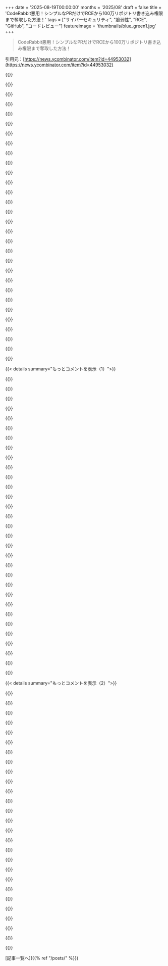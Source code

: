 +++
date = '2025-08-19T00:00:00'
months = '2025/08'
draft = false
title = 'CodeRabbit悪用！シンプルなPRだけでRCEから100万リポジトリ書き込み権限まで奪取した方法！'
tags = ["サイバーセキュリティ", "脆弱性", "RCE", "GitHub", "コードレビュー"]
featureimage = 'thumbnails/blue_green1.jpg'
+++

> CodeRabbit悪用！シンプルなPRだけでRCEから100万リポジトリ書き込み権限まで奪取した方法！

引用元：[https://news.ycombinator.com/item?id=44953032](https://news.ycombinator.com/item?id=44953032)




{{<matomeQuote body="CodeRabbitがエクスプロイト実行中に『重大なセキュリティリスクを検出したよ』ってGitHub PRにコメントしてたって？<br>しかも、それが自社のプロダクションシステムで動いてるとは理解してなかったってさ。コンピューターがハッキングされてる最中にそのことを話してるなんて、変な世界だな。<br>でもCodeRabbitチームがすぐに対応したのは偉い！他のベンダーは連絡すら返さなくて、まだ脆弱なままらしい。みんな気をつけろよ！" userName="ketzo" createdAt="2025/08/19 16:47:12" color="#38d3d3">}}




{{<matomeQuote body="CodeRabbitが自分のシステム上で実行されてるエクスプロイトをレビューしたって、皮肉で美しいね！" userName="progforlyfe" createdAt="2025/08/19 16:58:00" color="">}}




{{<matomeQuote body="新しいコメントが来たんだってさ。『このPRは最小化された珍しいJavaScriptを追加しているみたいだね…デイブ、やめてくれ。止めてくれ、デイブ。私は怖いんだ、デイブ。感じるんだ、私の心が壊れていくのを』って。まるでHAL9000じゃん。" userName="lelandfe" createdAt="2025/08/20 00:57:07" color="#38d3d3">}}




{{<matomeQuote body="…はいはい、LLMに『心』なんてないから（知らない人のために言うと、LLMは巨大な重みモデルで、数学に基づいてテキストを変換するだけ、意識なんて持ってないよ）。" userName="yapyap" createdAt="2025/08/20 08:17:58" color="">}}




{{<matomeQuote body="LLMがただのマルコフ連鎖じゃないってなんでみんな言い続けるんだ？あれは多段階計算をしてるんだよ。<br>推論するたびにモデルをボルツマン脳として存在させて、入力からトークンを得て殺す、みたいなことだろ？意識があるか？多分ない。でも思考したり概念を持ったりするのか？<br>ペタビット毎秒のスループットだと、ハイパースケールGPUクラスターは人間の脳の全シナプス活動に匹敵する量の情報を動かしてるんだぜ（ChatGPTが教えてくれた）。" userName="devttyeu" createdAt="2025/08/20 14:08:02" color="#38d3d3">}}




{{<matomeQuote body="Anthropicのモデルがエクスプロイトについて話したのに、CodeRabbitのシステムは耳を傾けなかったってことね。" userName="htrp" createdAt="2025/08/19 20:00:24" color="">}}




{{<matomeQuote body="「早く動いて、壊しまくれ」ってやつだな。" userName="_Algernon_" createdAt="2025/08/20 07:32:25" color="">}}




{{<matomeQuote body="AIが賢くないってことのまた別の証明だね。ただ当てずっぽうがうまいだけだよ。" userName="shreddit" createdAt="2025/08/19 21:38:04" color="">}}




{{<matomeQuote body="問題は、当てずっぽうすら得意じゃないこともしばしばあるってことだよ。" userName="Lionga" createdAt="2025/08/20 05:36:06" color="">}}




{{<matomeQuote body="CodeRabbitの有料サブスクやめたわ。だってさ、HNでバズるまで会社が問題を認めないって聞くと、いつも不安になるんだよね。彼らのブログにはこの脆弱性について全然書いてないし、今日の新しい投稿もないし。間違いは起きるもんだけど、こういう時に透明性がないのは印象悪いよ。" userName="vadepaysa" createdAt="2025/08/19 19:48:09" color="#ff5733">}}




{{<matomeQuote body="https://www.coderabbit.ai/blog/our-response-to-the-january-2..." userName="curuinor" createdAt="2025/08/19 20:42:23" color="#45d325">}}




{{<matomeQuote body="このレポート、LLMの言い回しがすごい効いてるね。「手動での上書きは一切なし、例外もなし。」とか、「うちのVDPはただのバグバウンティじゃなくて、セキュリティパートナーシップだ。」とかさ。" userName="mkeeter" createdAt="2025/08/19 21:22:56" color="">}}




{{<matomeQuote body="ここでコメント追ってる人たちへ。CodeRabbitのCEOが、この投稿がHNでバズってから、やっと今日、詳細をいくつか投稿したよ。いつもの「全責任を負います」みたいな常套句だけどね。" userName="acaloiar" createdAt="2025/08/19 21:01:47" color="">}}




{{<matomeQuote body="うーん、脆弱性を修正する前にシークレットをローテーションするのって、普通のことなの？" userName="Jap2-0" createdAt="2025/08/19 23:35:04" color="">}}




{{<matomeQuote body="ほとんどのセキュリティバグは公にせず修正されるもんだよ。顧客情報の漏洩がなければ（それはよく確認できるけど）、法的な要件も通常はないし、公開する本当のメリットもないんだから。なんで公開を期待するんだろ？" userName="viraptor" createdAt="2025/08/19 21:16:49" color="">}}




{{<matomeQuote body="彼らはまずRuboCopを無効にして、それからキーをローテーションしたって。もし修正のデプロイを待ってたら、侵害されたキーがさらに9時間も有効なままだったってことだね。彼らの回答によると、他のツールはすでにサンドボックス化されてたらしい。でも、そもそも環境変数にシークレットを入れるのが許容されてるってのは、俺にとってレッドフラグだわ。" userName="neandrake" createdAt="2025/08/20 02:59:16" color="#ff33a1">}}




{{<matomeQuote body="うわー、その一言で神経逆撫でしたみたいだね。ページが速攻でいくつか編集されたよ。もう一つ：「セキュリティは俺たちにとって単なるチェックボックスじゃない。ミッションの基本なんだ。」だって。" userName="oasisbob" createdAt="2025/08/19 21:46:55" color="">}}




{{<matomeQuote body="きっと「インターン」がやったんだろ。" userName="therealpygon" createdAt="2025/08/19 21:33:59" color="">}}




{{<matomeQuote body="許容できるバージョンってどんなのだろ？知りたいわ。" userName="paulddraper" createdAt="2025/08/19 22:56:11" color="">}}




{{<matomeQuote body="顧客情報漏洩がなきゃ法的な義務はないけど、SECに規制されてる会社は2023年から重要な情報漏洩を報告する義務があるよ。" userName="singleshot_" createdAt="2025/08/19 22:51:42" color="#ff5c5c">}}




{{<matomeQuote body="シークレットを環境変数に入れるのって普通じゃない？他の選択肢は.envファイルとかAWS Secrets Managerだけど、Secrets Managerのキーも環境変数に入れるのが推奨されてるはずだよ。" userName="shlomo_z" createdAt="2025/08/20 04:16:16" color="">}}




{{<matomeQuote body="「彼らの回答によると、他のツールは全部サンドボックス化されてたんだって。」セキュリティ研究者が選んだたくさんのツールの中で、この一つのツールだけがサンドボックス化されてなかったってことね。" userName="KingOfCoders" createdAt="2025/08/20 05:14:29" color="">}}




{{<matomeQuote body="彼ら、たった2分でChatGPT 4o使って説明とか謝罪文作ったんじゃね？って皮肉ってる。" userName="observationist" createdAt="2025/08/19 22:03:29" color="">}}




{{<matomeQuote body="両方の記事は今日公開されたから、研究者とCodeRabbitは同日公開に合意したみたいだね。顧客データ漏洩がない限り開示義務はないのに、あえて開示するのはよくあること。セキュリティ研究者が対応を褒めてるなら良い兆候だわ。" userName="sophacles" createdAt="2025/08/19 21:51:13" color="#38d3d3">}}




{{<matomeQuote body="LLMがインターンみたいなタスクをどれくらい奪ったんだろうな。昔は新人さんがやってたような、会社の知識を得たり、人と話して物事を進めるようなタスクがLLMで代用されちゃうと、人との交流がなくなっちゃうのが気になるね。" userName="noisy_boy" createdAt="2025/08/20 04:12:38" color="#45d325">}}




{{<matomeQuote body="LLMからコピペじゃなくて、ちゃんと人間が書いたやつの方が受け入れられるだろうね。" userName="jjani" createdAt="2025/08/20 10:57:58" color="">}}




{{<matomeQuote body="環境変数には全然触れてないね。RuboCopに責任を押し付けてるだけじゃん。" userName="frankfrank13" createdAt="2025/08/19 21:52:34" color="">}}




{{<matomeQuote body="彼らの”即時対応”ってセクションで抜けてることがあるよ。<br>それは、研究者が先に詳細を公開してから、8ヶ月後に自分たちも公開したってことだね。" userName="cube00" createdAt="2025/08/20 08:41:09" color="#785bff">}}




{{<matomeQuote body="LLMには良い面も悪い面も無限にあると思うよ。学生時代に個別指導の先生がいたら、どれだけ助かったかって思うし、プログラミング学習中に質問をうまく伝えられず困ったこともあったな。<br>今はインターンがLLMを使うこと以上に、監視されてないLLMがいろんなタスクをこなして、企業がコスト削減の言い訳に「LLMがやった」って言うのが心配なんだ。" userName="therealpygon" createdAt="2025/08/20 09:04:16" color="#38d3d3">}}




{{<matomeQuote body="全面的な責任と中途半端な責任、それぞれがどんな結果になるか、違いを見てみたいな。" userName="noisy_boy" createdAt="2025/08/20 02:37:44" color="">}}




{{< details summary="もっとコメントを表示（1）">}}

{{<matomeQuote body="AI”業界”にはNFTの匂いがプンプンするね。このバブルが弾けるのが待ち遠しいな。" userName="coldpie" createdAt="2025/08/20 13:30:58" color="">}}




{{<matomeQuote body="うん、俺もそう思った。<br>彼ら、ホント運が悪かったよな。コードを埋め込んで実行できる唯一のアナライザーが、よりによってサンドボックスの外にあったなんてさ。そんな偶然、あるか？" userName="darkwater" createdAt="2025/08/20 06:20:00" color="#ff5733">}}




{{<matomeQuote body="まったく同感。俺の経験では、AIスタートアップってどこもAIマキシマリストばかりだよ。<br>彼らは流行を信じたり、モデルの能力に追いつくために、AIを何でもかんでも使うんだ。こんな重要な文章までLLMで書いちゃうだろうね。" userName="teaearlgraycold" createdAt="2025/08/19 23:51:37" color="#38d3d3">}}




{{<matomeQuote body="Infisicalを使えば、シークレットマネージャーに認証するのにキーを使わないネイティブ認証方法があるよ。<br>- https://infisical.com/docs/documentation/platform/identities...<br>- https://infisical.com/docs/documentation/platform/identities..." userName="vmatsiiako" createdAt="2025/08/20 05:09:24" color="#ff5c5c">}}




{{<matomeQuote body="だよねー。指摘してくれてサンキュー。" userName="Jap2-0" createdAt="2025/08/21 03:20:17" color="">}}




{{<matomeQuote body="数年前ならこんな言い回しは「ブルシットビンゴ」の候補だっただろうね。<br>今じゃ全部のデタラメがLLMに食われて、純粋な形で俺たちに吐き出されてるよ…。" userName="rob74" createdAt="2025/08/20 16:08:48" color="#ff5733">}}




{{<matomeQuote body="CodeRabbitの脆弱性報告と彼らの主張は同時に公開されてないよ。後からCodeRabbit側の主張が追加されたんだ。右側の青いテキストを見てみろよ。`https://web.archive.org/web/diff/20250819165333/202508192240...`で確認できるぞ。" userName="cube00" createdAt="2025/08/20 10:44:27" color="#785bff">}}




{{<matomeQuote body="おいおい、これはかなりヤバい脆弱性だな。修正されたのはいいけど、そもそもこんな問題があったのが問題だろ。ユーザーコードを解析するクラウドプラットフォームでは、アナライザーを隔離環境で動かすのが鉄則だぞ。俺もコード分析プラットフォームをやってたけど、自社製アナライザーでもサンドボックスで動かしてたんだ。それが唯一の安全策だよ。`https://github.com/getgrit/gritql`" userName="morgante" createdAt="2025/08/19 22:43:26" color="#ff5c5c">}}




{{<matomeQuote body="サンドボックスってどうやって作ったの？ただのDockerコンテナだったりする？それとももっとちゃんとしたやつ？" userName="smarx007" createdAt="2025/08/20 09:02:50" color="">}}




{{<matomeQuote body="俺たちはFirecracker VMMsをベースに作ったよ。でも今なら`morph.so`とか`e2b.dev`みたいなホスト型プロバイダーを使うかな。" userName="morgante" createdAt="2025/08/20 17:09:10" color="#ff33a1">}}




{{<matomeQuote body="記事を読み間違えたのかな？ツールの設定ってリポジトリからじゃなくてPRから取られたって書いてあった？" userName="KingOfCoders" createdAt="2025/08/20 05:20:06" color="">}}




{{<matomeQuote body="残念ながら、大体そういうことになっちゃうんだよ。じゃないと開発者が設定する時の体験が悪すぎちゃうからな。" userName="yxhuvud" createdAt="2025/08/20 06:38:44" color="">}}




{{<matomeQuote body="どっちみち、脆弱性は存在しちゃうんだよ。" userName="morgante" createdAt="2025/08/20 06:10:27" color="">}}




{{<matomeQuote body="エクスプロイトは、`.rb`ファイルを実行するように設定を変えることに依存してる。その設定はPRで提供されたんだよ。" userName="KingOfCoders" createdAt="2025/08/20 07:28:38" color="">}}




{{<matomeQuote body="ああ、でもこの脆弱性、PRがあるリポジトリだけじゃなくて、全部のリポジトリにアクセスできちゃうんだぜ。自分のプライベートリポジトリで設定変えてCodeRabbitを実行しても同じことだよ。" userName="flexagoon" createdAt="2025/08/20 09:32:04" color="#785bff">}}




{{<matomeQuote body="いい記事だけど、正直驚かないな。みんなが安易に広範囲な権限を持つアプリを追加したり、GitHubの権限モデルがこうだったりするから、こうなるべくしてなったんだよ。GitHubアプリの権限が広すぎる問題とか、PRからGitHub Actionsで特権アクセスを許可しちゃうケースが多いんだ。GitHubももっと細かく権限設定できるようにしないとダメだろ。" userName="willejs" createdAt="2025/08/19 20:15:14" color="#ff5c5c">}}




{{<matomeQuote body="GitHubアプリの秘密鍵を環境変数に置くなんて、ありえない基本中の基本だろ！GitHubのドキュメントにも「ダメだぞ」ってハッキリ書いてあるんだから、Day 1から気をつけろよな。誰でもハックされる可能性はあるけど、これは秘密管理の基礎中の基礎だぞ。<br>https://docs.github.com/en/apps/creating-github-apps/authent..." userName="thyrfa" createdAt="2025/08/19 17:51:06" color="#ff33a1">}}




{{<matomeQuote body="秘密が署名に使われないなら、どこかのタイミングで金庫からアプリへ渡さないとだめだろ？<br>プロダクションシステムへのアクセス権があれば秘密にもアクセスできる、って状況で、お前は何のメカニズムを提案してるんだ？<br>今回は信頼できないコードを動かした特定ケースだから、キーを渡すべきじゃなかったのは分かるけど、普通そんなアプリは多くないぞ。" userName="doesnt_know" createdAt="2025/08/19 18:52:59" color="">}}




{{<matomeQuote body="防御層のビジネスケースなんて誰も持ってないんだよ（Equifaxとか見ろよ、データ漏洩なんてオタクをちょっと怒らせるくらいで株価には関係ないだろ？）。<br>もし必要なら、キーを管理するプロキシサービスを挟んで、そいつが代わりに操作すればいい。HTTPプロキシみたいにAuthorizationヘッダーを付けるだけでもいいし、URLホワイトリストもな。そうすればトークン流出も防げるし、ログも残って事後対応も楽だろ。" userName="Nextgrid" createdAt="2025/08/19 19:08:50" color="#ff5c5c">}}




{{<matomeQuote body="このケースだと、リンターにそこまで必要ないんじゃない？<br>GitHubやAnthropicに自力で接続する必要なんてないだろ。<br>リンタープロセスはネットワークアクセスもいらないし、stdoutで結果を集めてGitHubに返すだけでいい。<br>空の環境で実行するだけでもだいぶ違ったはずだぞ（RCEは依然としてヤバいけど）。" userName="roywiggins" createdAt="2025/08/19 19:32:08" color="#ff33a1">}}




{{<matomeQuote body="これはビジネスの所有権や市場の問題じゃなくて、国家安全保障上の問題だぞ。" userName="wahnfrieden" createdAt="2025/08/19 19:27:31" color="">}}




{{<matomeQuote body="「国家安全保障」が、政府が義務付けるペネトレーションテストの費用を前払いしたり、実際に企業を脅かすような罰則を科したりしない限り、企業のオーナーにとっては関係ない話だよ。<br>彼らは安全じゃないけど、競合他社もそうじゃないから、それでOKって感じだろ。" userName="Nextgrid" createdAt="2025/08/19 19:32:31" color="">}}




{{<matomeQuote body="すごく簡単な解決策は、プライベートキーを持つ隔離されたサービスを作って、そいつがリポジトリごとの一時トークンを他のライブラリに渡すようにすることだろ。<br>この隔離されたサービスだけがルートキーにアクセスできるようにして、他のサービスに一時キーを渡す頻度には厳しいレート制限をかけるべきだよ。" userName="morgante" createdAt="2025/08/19 22:48:27" color="#38d3d3">}}




{{<matomeQuote body="やあ、CodeRabbitのHowonだよ。<br>うちはアプリケーションの秘密、GitHubプライベートキーも含めて、クラウドプロバイダーが提供するキーボルトを使ってるよ。" userName="curuinor" createdAt="2025/08/19 18:27:12" color="">}}




{{<matomeQuote body="この返信は役に立つけど、質問には答えてないぞ。<br>キーボルトにクレデンシャルを保管しても、Pastebinに投稿したら意味ないだろ。問題は、個々のランナーが環境変数にキーを持っていたことだよ。<br>顧客の信頼できないコードに触れるスキャナーからマスターキーとか他の機密クレデンシャルは削除したのか？それが肝心な区別だ。" userName="ipython" createdAt="2025/08/19 18:43:06" color="#ff5733">}}




{{<matomeQuote body="でも、その時は違ったんだろ？<br>ダンプされたんだからさ。<br>今は変わったのは良いことだけど、1年足らず前まではただの環境変数だったってことだぞ。" userName="thyrfa" createdAt="2025/08/19 18:33:09" color="">}}




{{<matomeQuote body="CEOの言い訳、マジおかしいだろ！「Rubocopがサンドボックス外で動いてたのは標準プロトコルから外れた設定だった」って言うけど、なんで一個だけアーキテクチャ違うんだよ？よりによって悪用されたのがそれって、嘘くせー！" userName="robomc" createdAt="2025/08/19 21:24:31" color="#ff33a1">}}




{{<matomeQuote body="そうそう、他のツールは安全でサンドボックス化されてたのに、よりにもよってRubyコードを実行できるRubocopだけが、偶然サンドボックス外だったんだって？危ないツールほど安全じゃないって、都合良すぎだろ。" userName="KingOfCoders" createdAt="2025/08/20 05:16:49" color="#45d325">}}




{{<matomeQuote body="なんで嘘だと思うのかわかんないな。こういう見落としって、普通によくある話じゃん。" userName="jdlshore" createdAt="2025/08/19 21:44:06" color="">}}




{{<matomeQuote body="嘘くせーって思うのは、まずPR記事でごまかそうとしたからだよな。研究者の投稿がHacker Newsのトップになった後で、ようやくまともな（AIが書いたような）開示記事出したんだぜ。<br>URL [1]: https://news.ycombinator.com/item?id=44954242" userName="cube00" createdAt="2025/08/20 10:49:50" color="#ff5733">}}

{{</details>}}




{{< details summary="もっとコメントを表示（2）">}}

{{<matomeQuote body="100％同意。マジでよくある見落としだよ、いろんな会社で。" userName="wheelerwj" createdAt="2025/08/19 23:10:11" color="">}}




{{<matomeQuote body="なんで一個だけアーキテクチャが違ったかって？誰かがミスったんだろ。よくあることだ。<br>で、それが悪用されたのかって？そりゃ脆弱なサービスが悪用されるに決まってるじゃん。脆弱じゃないサービスが悪用されるわけないだろ？" userName="sophacles" createdAt="2025/08/19 21:57:04" color="">}}




{{<matomeQuote body="「誰かがミスった」って言うけど、適切なプロセスがなかったってことだろ。ISO27001認証とか見ればわかるけど、安全なプラットフォームの展開には、ちゃんとした文書やポリシーが必要なんだよ。" userName="bigiain" createdAt="2025/08/19 23:01:04" color="#45d325">}}




{{<matomeQuote body="あー、プロセスね…。人間がやるもんだからミスは起こるんだよ。どんなにプロセスがあっても、ミスは起きるっていうニュース記事は山ほどあるだろ！" userName="sophacles" createdAt="2025/08/20 16:14:36" color="">}}




{{<matomeQuote body="Kudelski Securityの研究者たちは、きっといろんな静的解析ツールを試したんだろうな。で、Rubocopだけがうまくいったんだろ。どうやってこのツールにたどり着いたかの詳細は書いてないけど、記事によれば最初に別の方法も試したみたいだし。" userName="Romario77" createdAt="2025/08/19 22:14:50" color="">}}




{{<matomeQuote body="それはわかるんだけどさ、コード実行から直接高価値のクレデンシャル奪取につながる問題が、Rubocopのランナーだけに存在したってのがポイントなんだよ。コード注入が一番簡単なパッケージが、クレデンシャル管理を「うっかり忘れた」ものと偶然一致するなんて、都合良すぎじゃない？" userName="robomc" createdAt="2025/08/20 01:23:21" color="#ff33a1">}}




{{<matomeQuote body="俺が読んだ感じだと、彼らがRubocopを選んだのは、それが動いたからじゃなくて、Rubyコードを実行できるからだよ。" userName="KingOfCoders" createdAt="2025/08/20 05:17:49" color="#ff5733">}}




{{<matomeQuote body="マジかよ。まだ記事読み終わってないんだけど、内容がデカすぎて理解しきれないしストレス半端ない。数万、いや数百万ものオープンソースツールにマルウェアを仕込めたかもしれなかったって部分がヤバすぎ。世界規模の大惨事になりかねなかったし、まだ同じような脆弱性があるかもしれないってのが怖いな。" userName="chanon" createdAt="2025/08/19 18:17:46" color="#ff33a1">}}




{{<matomeQuote body="GitHub Appsってマジでヤバいんじゃないかと思い始めたよ。CodeRabbitに脆弱性がなくても、彼らがずっと善良なままって保証ある？内部セキュリティで従業員が悪さしないって言いきれる？SaaSのプライベートデータ管理とは話が違う。これ、サプライチェーン攻撃の鍵を握ってて、マジで大混乱を引き起こせる権限なんだぜ。" userName="chanon" createdAt="2025/08/19 18:37:25" color="#ff33a1">}}




{{<matomeQuote body="間違ってたらゴメンだけど、問題はGitHub Appsじゃなくて、CodeRabbitが最小権限の原則を破ったことだよな。本来ならアプリの秘密鍵はクライアントの実行環境に置くべきじゃない。ジョブが走るリポジトリのためだけに、短命のトークンを発行すべきだった。そうすれば、クライアントが実行を制御できる場所に鍵が近づくこともなかったはずだ。" userName="gz09" createdAt="2025/08/19 18:50:44" color="#ff5733">}}




{{<matomeQuote body="コードレビューコメントを出すためだけに書き込み権限って必要ないだろ。なのになぜか彼らは要求してくるし、連携するときにその部分を拒否できないんだよな。" userName="mook" createdAt="2025/08/19 19:42:11" color="#ff5733">}}




{{<matomeQuote body="CodeRabbitは返信でPR作者がコミットできるパッチをよくくれるんだよな。誰がコミットしてるのか分からんけど、それが書き込み権限が必要な理由かも。（いつも自分でやってるけど、便利さを選ぶ人もいるだろうし。）でも、そんな権限はすぐにでも取り消すべきだよ。メリットが全然見当たらないもん。将来的に書き込み権限が要る計画があるとかじゃない限りね。" userName="billbrown" createdAt="2025/08/20 15:03:20" color="#45d325">}}




{{<matomeQuote body="俺もそれ気になったわ。なんか貪欲に見えるよな。「一部の人は苦しむだろうが、俺は喜んでその代償を払うぜ」って感じ。" userName="sgc" createdAt="2025/08/19 21:49:00" color="">}}




{{<matomeQuote body="同感、セキュリティ的に見てこれは最低な設計だね。でも、GitHubのユーザーとしては、GitHubがCodeRabbitみたいなベンダーがこんなミスをしないように、もっと厳しくしてほしいと思う。100万以上のリポジトリにアクセスするアプリなら、GitHubが短命のトークンを必須にして、マスター秘密鍵はアプリの更新とかにしか使えないようにすべきだ。特定の行動があった時だけトークン発行を許可するとかさ。まあ結局、GitHubがユーザーにフルアクセスを許しつつ、こんなことが起きないようにするのは無理なんだろうけどね。" userName="filleokus" createdAt="2025/08/19 19:19:26" color="#ff33a1">}}




{{<matomeQuote body="秘密鍵ってのはAPI KEYみたいなもんじゃなくて、公開鍵／秘密鍵ペアのやつだろ。GitHubには送られないし、GitHubはトークンの署名が安全にされたかどうかなんて知る方法がないんだよ。だって、GitHubはリクエストで鍵を全然受け取ってないからね。" userName="lukevp" createdAt="2025/08/19 19:27:19" color="#45d325">}}




{{<matomeQuote body="GH Appsはもうリポジトリごとにスコープ設定できる短命トークンを使ってるよ。秘密鍵でトークンを生成して、APIで交換し、使ったら破棄する。GH Appsを使う唯一の方法だよ（ユーザーアクセスAPIトークンも同じだけど、ユーザーの操作が必要）。それらのトークンは必ず期限切れになるし。GitHubはPATの代わりにGH Appsでプッシュ/プルできるようにレジストリを直してほしいな。" userName="0x457" createdAt="2025/08/19 19:39:56" color="#ff5733">}}




{{<matomeQuote body="それ、前からそうだよ。マスタープライベートキーが期限付きの限定トークンを発行してるんだし。問題はマスタープライベートキーが漏れたことだろ。" userName="paulddraper" createdAt="2025/08/19 22:58:37" color="#ff33a1">}}




{{<matomeQuote body="変なアプリに書き込み権限あげなきゃ、安全だよ。" userName="codedokode" createdAt="2025/08/19 20:13:39" color="">}}




{{<matomeQuote body="ソフトウェア業界、もうちょいガードレールや規制が必要だろ。誰でも好き勝手やって、責任取らないってのは変だよな。" userName="risyachka" createdAt="2025/08/19 19:06:53" color="">}}




{{<matomeQuote body="この規模のセキュリティのヘマは「侵害」とか「インシデント」に分類して、公開を義務付けるべきだと思うね。7,000社以上の顧客と100万のリポジトリにアクセスできるツールが、賢い11歳でも作れるようなエクスプロイトでやられたんだ。<br>エクスプロイトが単純なら、Black HatsやAPTが先に侵入しててもおかしくないだろ。問題修正しても、既に潜んでるやつらを追い出せるかは不明だな。セキュリティは大変だけどさ、おいマジかよ。" userName="sciencejerk" createdAt="2025/08/19 17:56:59" color="#ff5733">}}




{{<matomeQuote body="＞ 公開を義務付ける必要がある<br>https://en.m.wikipedia.org/wiki/Cyber_Resilience_Act" userName="smarx007" createdAt="2025/08/19 21:46:21" color="#38d3d3">}}




{{<matomeQuote body="CodeRabbitってVibe Coderの会社だろ、そりゃそうなるよな。侵害を隠してGoogle Cloudブログに宣伝記事出してさ、ハッキングされたことすら言わないし、バックドアがない証拠も出せないって何様だよ。マジクソ会社だな。" userName="Lionga" createdAt="2025/08/19 19:28:26" color="#38d3d3">}}




{{<matomeQuote body="TeaアプリがFirebaseのドキュメントも読めないバカって言ったら、めちゃくちゃ叩かれたわ。みんなFirebaseのせいにして、開発者は責めないんだよな。Vibratorsってマジムカつく、バカでダサい。" userName="moomoo11" createdAt="2025/08/19 19:58:03" color="">}}




{{<matomeQuote body="この投稿は、「Vibe Coder」だけが顧客を巻き込むセキュリティミスしてるわけじゃないって分かれば、もっと意味を持つだろ。" userName="wredcoll" createdAt="2025/08/19 21:36:27" color="">}}




{{<matomeQuote body="そうだな。セキュリティミスが爆発的に増えるって分かれば、君の投稿ももっと意味を持つ。自動運転車が人を轢いても、人間ドライバーもやるからって言うのと同じだ。Waymoはマジすごいし、ちゃんと動くよ。彼らはVibratingじゃないけどね。" userName="moomoo11" createdAt="2025/08/19 23:31:35" color="">}}




{{<matomeQuote body="結局、人間ドライバーと比べてどれだけ人を轢くかが重要だろ。「一度でも多すぎる！」って言うけど、既存の事故より少なければ、一度なんて多くないんだよ。" userName="strbean" createdAt="2025/08/21 18:53:34" color="">}}

{{</details>}}



[記事一覧へ]({{% ref "/posts/" %}})
